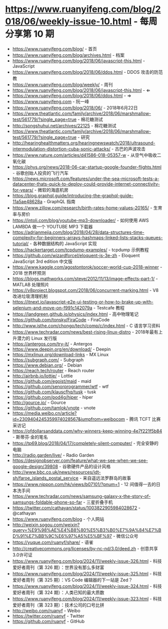 # https://www.ruanyifeng.com/blog/2018/06/weekly-issue-10.html - 每周分享第 10 期

- https://www.ruanyifeng.com/blog/ - 首页
- https://www.ruanyifeng.com/blog/archives.html - 档案
- https://www.ruanyifeng.com/blog/2018/06/javascript-this.html - JavaScript
- https://www.ruanyifeng.com/blog/2018/06/ddos.html - DDOS 攻击的防范教
- https://www.ruanyifeng.com/blog/weekly/ - 周刊
- https://www.ruanyifeng.com/blog/2018/06/javascript-this.html - ⇐
- https://www.ruanyifeng.com/blog/2018/06/ddos.html - ⇒
- https://www.ruanyifeng.com - 阮一峰
- https://www.ruanyifeng.com/blog/2018/06/ - 2018年6月22日
- https://www.theatlantic.com/family/archive/2018/06/marshmallow-test/561779/?single_page=true - 棉花糖测试
- http://songshuhui.net/archives/22125 - 棉花糖测试
- https://www.theatlantic.com/family/archive/2018/06/marshmallow-test/561779/?single_page=true - 研究
- http://hearinghealthmatters.org/hearingnewswatch/2018/ultrasound-intermodulation-distortion-cuba-sonic-attacks/ - 古巴的声波攻击
- https://www.nature.com/articles/d41586-018-05357-w - 从空气中吸收二氧化碳
- https://phys.org/news/2018-06-car-startup-google-founder-flights.html - 谷歌创始人投资的飞行汽车
- https://news.microsoft.com/features/under-the-sea-microsoft-tests-a-datacenter-thats-quick-to-deploy-could-provide-internet-connectivity-for-years/ - 微软的海底机房
- https://blog.graphql.guide/introducing-the-graphql-guide-11a5ae48628a - GraphQL 指南
- https://www.zillow.com/research/birth-rates-home-values-20165/ - 生育率与房价
- https://intoli.com/blog/youtube-mp3-downloader/ - 如何使用 AWS LAMBDA 做一个 YOUTUBE MP3 下载器
- https://adrianmejia.com/blog/2018/04/28/data-structures-time-complexity-for-beginners-arrays-hashmaps-linked-lists-stacks-queues-tutorial/ - 各种数据结构的 JavaScript 实现
- https://hackertarget.com/tcpdump-examples/ - tcpdump 示例教程
- https://github.com/wizardforcel/eloquent-js-3e-zh - Eloquent JavaScript 3rd edition 中文版
- https://www.kaggle.com/agostontorok/soccer-world-cup-2018-winner - 2018 世界杯预测
- https://blogs.mathworks.com/steve/2012/11/13/image-effects-part-1/ - MATLAB 处理照片
- https://v8project.blogspot.com/2018/06/concurrent-marking.html - V8 改进垃圾清理机制
- https://itnext.io/javascript-e2e-ui-testing-or-how-to-brake-up-with-selenium-and-move-on-f991c142079a - Testcafe  教程
- https://landgreen.github.io/physics/index.html - 高中物理笔记
- https://github.com/tonsky/FiraCode - FiraCode
- http://www.isthe.com/chongo/tech/comp/c/index.html - C 语言学习资料
- https://www.techradar.com/news/best-rising-linux-distro - 2018年最有上升潜力的 Linux 发行版
- https://antergos.com/try-it/ - Antergos
- https://www.deepin.org/en/download/ - Deepin
- https://mxlinux.org/download-links - MX Linux
- https://subgraph.com/ - Subgraph
- https://www.debian.org/ - Debian
- https://reach.tech/router - Reach router
- http://airbnb.io/lottie/ - Lottie
- https://github.com/egoist/maid - maid
- https://github.com/senorprogrammer/wtf - wtf
- https://github.com/klauscfhq/tusk - tusk
- https://github.com/pod4g/hiper - hiper
- http://gource.io/ - Gource
- https://github.com/tamlok/vnote - vnote
- https://media.weibo.cn/article?id=2309404245359974028567&jumpfrom=weibocom - 腾讯 TCFT 比赛采访记
- https://ofdollarsanddata.com/why-winners-keep-winning-4e7f221f5b84 - 斯蒂芬·金的笔名
- https://tp69.blog/2018/04/17/completely-silent-computer/ - 完全安静的电脑
- http://radio.garden/live/ - Radio Garden
- https://designobserver.com/feature/what-we-see-when-we-see-google-design/39808 - 谷歌硬件产品的设计风格
- http://www.bbc.co.uk/news/resources/idt-sh/faroe_islands_postal_service - 来自遥远法罗群岛的故事
- https://www.nippon.com/hk/views/b07101/?pnum=1 - 12 间值得一去的日本洗手间
- https://www.techradar.com/news/samsung-galaxy-x-the-story-of-samsungs-foldable-phone-so-far - 三星折叠手机
- https://twitter.com/cathayan/status/1003822905984028672 - @cathayan
- https://www.ruanyifeng.com/blog - 个人网站
- http://weixin.sogou.com/weixin?query=%E9%98%AE%E4%B8%80%E5%B3%B0%E7%9A%84%E7%BD%91%E7%BB%9C%E6%97%A5%E5%BF%97 - 微信公众号
- https://yuque.com/ruanyf/share/ - 语雀
- http://creativecommons.org/licenses/by-nc-nd/3.0/deed.zh - 创意共享3.0许可证
- https://www.ruanyifeng.com/blog/2024/11/weekly-issue-326.html - 科技爱好者周刊（第 326 期）：世界没有那么多财富
- https://www.ruanyifeng.com/blog/2024/11/weekly-issue-325.html - 科技爱好者周刊（第 325 期）：VS Code 编辑器的下一站是 Zed？
- https://www.ruanyifeng.com/blog/2024/11/weekly-issue-324.html - 科技爱好者周刊（第 324 期）：人类已知的最大质数
- https://www.ruanyifeng.com/blog/2024/11/weekly-issue-323.html - 科技爱好者周刊（第 323 期）：技术公司的口号比拼
- http://weibo.com/ruanyf - Weibo
- https://twitter.com/ruanyf - Twitter
- https://github.com/ruanyf - GitHub